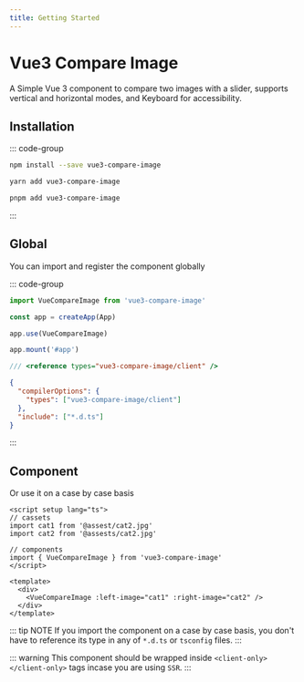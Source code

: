 ```yaml
---
title: Getting Started
---
```


# Vue3 Compare Image

A Simple Vue 3 component to compare two images with a slider, supports vertical and horizontal modes, and Keyboard for accessibility.


## Installation

::: code-group

```bash [npm]
npm install --save vue3-compare-image
```

```bash [yarn]
yarn add vue3-compare-image
```

```bash [pnpm]
pnpm add vue3-compare-image
```
:::

## Global

You can import and register the component globally

::: code-group

```ts [main.ts] 1,5
import VueCompareImage from 'vue3-compare-image'

const app = createApp(App)

app.use(VueCompareImage)

app.mount('#app')
```

```ts [*.d.ts]
/// <reference types="vue3-compare-image/client" />
```

```json [tsconfig]
{
  "compilerOptions": {
    "types": ["vue3-compare-image/client"]
  },
  "include": ["*.d.ts"]
}
```
:::

## Component

Or use it on a case by case basis

```vue [App.vue]
<script setup lang="ts">
// cassets
import cat1 from '@assest/cat2.jpg'
import cat2 from '@assests/cat2.jpg'

// components
import { VueCompareImage } from 'vue3-compare-image'
</script>

<template>
  <div>
    <VueCompareImage :left-image="cat1" :right-image="cat2" />
  </div>
</template>
```

::: tip NOTE
If you import the component on a case by case basis, you don't have to reference its type in any of `*.d.ts` or `tsconfig` files.
:::

::: warning
This component should be wrapped inside `<client-only></client-only>` tags incase you are using `SSR`.
:::